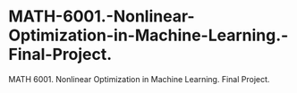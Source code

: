 # MATH-6001.-Nonlinear-Optimization-in-Machine-Learning.-Final-Project.
MATH 6001. Nonlinear Optimization in Machine Learning. Final Project.
